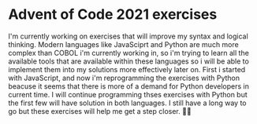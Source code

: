 # Advent of Code 2021 exercises
I'm currently working on exercises that will improve my syntax and logical thinking.
Modern languages like JavaSciprt and Python are much more complex than COBOL i'm currently working in, so i'm trying to learn all the available tools that are available within these languages so i will be able to implement them into my solutions more effectively later on.
First i started with JavaScript, and now i'm reprogramming the exercises with Python beacuse it seems that there is more of a demand for Python developers in current time. I will continue programming thses exercises with Python but the first few will have solution in both languages. I still have a long way to go but these exercises will help me get a step closer. :man_student: